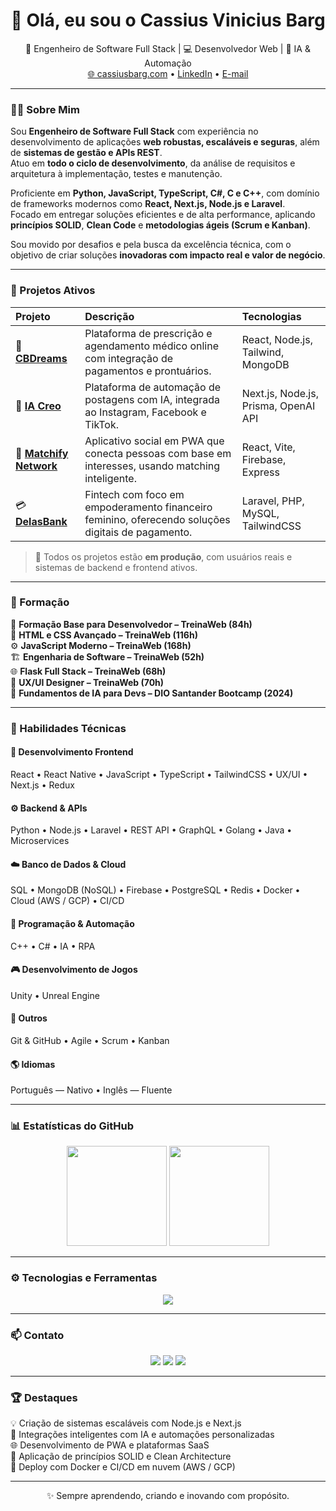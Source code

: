 <h1 align="center">👋 Olá, eu sou o Cassius Vinicius Barg</h1>

<p align="center">
  🚀 Engenheiro de Software Full Stack | 💻 Desenvolvedor Web | 🤖 IA & Automação <br/>
  <a href="https://cassiusbarg.com" target="_blank">🌐 cassiusbarg.com</a> • 
  <a href="https://www.linkedin.com/in/cassiusbarg/" target="_blank">LinkedIn</a> • 
  <a href="mailto:cassiusbarg@gmail.com">E-mail</a>
</p>

---

### 👨‍💻 Sobre Mim

Sou **Engenheiro de Software Full Stack** com experiência no desenvolvimento de aplicações **web robustas, escaláveis e seguras**, além de **sistemas de gestão e APIs REST**.  
Atuo em **todo o ciclo de desenvolvimento**, da análise de requisitos e arquitetura à implementação, testes e manutenção.

Proficiente em **Python, JavaScript, TypeScript, C#, C e C++**, com domínio de frameworks modernos como **React, Next.js, Node.js e Laravel**.  
Focado em entregar soluções eficientes e de alta performance, aplicando **princípios SOLID**, **Clean Code** e **metodologias ágeis (Scrum e Kanban)**.

Sou movido por desafios e pela busca da excelência técnica, com o objetivo de criar soluções **inovadoras com impacto real e valor de negócio**.

---

### 🚀 Projetos Ativos

| Projeto | Descrição | Tecnologias |
|:--|:--|:--|
| 🌿 [**CBDreams**](https://cbdreams.org) | Plataforma de prescrição e agendamento médico online com integração de pagamentos e prontuários. | React, Node.js, Tailwind, MongoDB |
| 🤖 [**IA Creo**](https://iacreo.com) | Plataforma de automação de postagens com IA, integrada ao Instagram, Facebook e TikTok. | Next.js, Node.js, Prisma, OpenAI API |
| 💞 [**Matchify Network**](https://matchify.network) | Aplicativo social em PWA que conecta pessoas com base em interesses, usando matching inteligente. | React, Vite, Firebase, Express |
| 💳 [**DelasBank**](https://delasbank.com.br) | Fintech com foco em empoderamento financeiro feminino, oferecendo soluções digitais de pagamento. | Laravel, PHP, MySQL, TailwindCSS |

> 🧩 Todos os projetos estão **em produção**, com usuários reais e sistemas de backend e frontend ativos.

---

### 🧠 Formação

📘 **Formação Base para Desenvolvedor – TreinaWeb (84h)**  
🎨 **HTML e CSS Avançado – TreinaWeb (116h)**  
⚙️ **JavaScript Moderno – TreinaWeb (168h)**  
🏗 **Engenharia de Software – TreinaWeb (52h)**  
🌐 **Flask Full Stack – TreinaWeb (68h)**  
🎨 **UX/UI Designer – TreinaWeb (70h)**  
🧠 **Fundamentos de IA para Devs – DIO Santander Bootcamp (2024)**

---

### 🧩 Habilidades Técnicas

#### 🎨 Desenvolvimento Frontend
React • React Native • JavaScript • TypeScript • TailwindCSS • UX/UI • Next.js • Redux

#### ⚙️ Backend & APIs
Python • Node.js • Laravel • REST API • GraphQL • Golang • Java • Microservices

#### ☁️ Banco de Dados & Cloud
SQL • MongoDB (NoSQL) • Firebase • PostgreSQL • Redis • Docker • Cloud (AWS / GCP) • CI/CD

#### 🤖 Programação & Automação
C++ • C# • IA • RPA

#### 🎮 Desenvolvimento de Jogos
Unity • Unreal Engine

#### 🧭 Outros
Git & GitHub • Agile • Scrum • Kanban

#### 🌎 Idiomas
Português — Nativo • Inglês — Fluente

---

### 📊 Estatísticas do GitHub

<p align="center">
  <img height="160em" src="https://github-readme-stats.vercel.app/api?username=CassiusBarg&show_icons=true&theme=tokyonight&include_all_commits=true&count_private=true"/>
  <img height="160em" src="https://github-readme-stats.vercel.app/api/top-langs/?username=CassiusBarg&layout=compact&langs_count=8&theme=tokyonight"/>
</p>

---

### ⚙️ Tecnologias e Ferramentas

<p align="center">
  <img src="https://skillicons.dev/icons?i=react,nextjs,tailwind,nodejs,express,python,flask,php,laravel,mysql,postgres,mongodb,docker,git,github,figma,typescript,javascript,java,cpp,cs,aws,redis,unity,unreal,graphql" />
</p>

---

### 📫 Contato

<p align="center">
  <a href="mailto:cassiusbarg@gmail.com"><img src="https://img.shields.io/badge/Gmail-D14836?style=for-the-badge&logo=gmail&logoColor=white"/></a>
  <a href="https://wa.me/5547997737121"><img src="https://img.shields.io/badge/WhatsApp-25D366?style=for-the-badge&logo=whatsapp&logoColor=white"/></a>
  <a href="https://www.linkedin.com/in/cassiusbarg/"><img src="https://img.shields.io/badge/LinkedIn-0A66C2?style=for-the-badge&logo=linkedin&logoColor=white"/></a>
</p>

---

### 🏆 Destaques
💡 Criação de sistemas escaláveis com Node.js e Next.js  
🤖 Integrações inteligentes com IA e automações personalizadas  
🌐 Desenvolvimento de PWA e plataformas SaaS  
🎯 Aplicação de princípios SOLID e Clean Architecture  
🚀 Deploy com Docker e CI/CD em nuvem (AWS / GCP)

---

<p align="center">✨ Sempre aprendendo, criando e inovando com propósito.</p>
